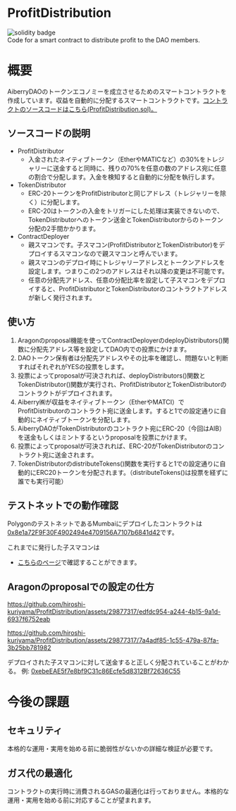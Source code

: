 # ProfitDistribution
![solidity badge](https://img.shields.io/badge/Solidity-e6e6e6?style=for-the-badge&logo=solidity&logoColor=black)  
Code for a smart contract to distribute profit to the DAO members.

# 概要
AiberryDAOのトークンエコノミーを成立させるためのスマートコントラクトを作成しています。収益を自動的に分配するスマートコントラクトです。[コントラクトのソースコードはこちら(ProfitDistribution.sol)。](/contracts/ProfitDistribution.sol)

## ソースコードの説明
- ProfitDistributor
  - 入金されたネイティブトークン（EtherやMATICなど）の30%をトレジャリーに送金すると同時に、残りの70%を任意の数のアドレス宛に任意の割合で分配します。入金を検知すると自動的に分配を執行します。
- TokenDistributor
  - ERC-20トークンをProfitDistributorと同じアドレス（トレジャリーを除く）に分配します。
  - ERC-20はトークンの入金をトリガーにした処理は実装できないので、TokenDistributorへのトークン送金とTokenDistributorからのトークン分配の2手間かかります。
- ContractDeployer
  - 親スマコンです。子スマコン(ProfitDistributorとTokenDistributor)をデプロイするスマコンなので親スマコンと呼んでいます。
  - 親スマコンのデプロイ時にトレジャリーアドレスとトークンアドレスを設定します。つまりこの2つのアドレスはそれ以降の変更は不可能です。
  - 任意の分配先アドレス、任意の分配比率を設定して子スマコンをデプロイすると、ProfitDistributorとTokenDistributorのコントラクトアドレスが新しく発行されます。 

## 使い方
1. Aragonのproposal機能を使ってContractDeployerのdeployDistributors()関数に分配先アドレス等を設定してDAO内での投票にかけます。
2. DAOトークン保有者は分配先アドレスやその比率を確認し、問題ないと判断すればそれぞれがYESの投票をします。
3. 投票によってproposalが可決されれば、deployDistributors()関数とTokenDistributor()関数が実行され、ProfitDistributorとTokenDistributorのコントラクトがデプロイされます。
4. Aiberry㈱が収益をネイティブトークン（EtherやMATCI）でProfitDistributorのコントラクト宛に送金します。すると1での設定通りに自動的にネイティブトークンを分配します。
5. AiberryDAOがTokenDistributorのコントラクト宛にERC-20（今回はAIB）を送金もしくはミントするというproposalを投票にかけます。
6. 投票によってproposalが可決されれば、ERC-20がTokenDistributorのコントラクト宛に送金されます。
7. TokenDistributorのdistributeTokens()関数を実行すると1での設定通りに自動的にERC20トークンを分配されます。（distributeTokens()は投票を経ずに誰でも実行可能）

## テストネットでの動作確認
PolygonのテストネットであるMumbaiにデプロイしたコントラクトは[0x8e1a72F9F30F4902494e4709156A7107b6841d42](https://mumbai.polygonscan.com/address/00x8e1a72F9F30F4902494e4709156A7107b6841d42)です。

これまでに発行した子スマコンは
- [こちらのページ](https://mumbai.polygonscan.com/address/0x8e1a72F9F30F4902494e4709156A7107b6841d42#readContract#F2)で確認することができます。

## Aragonのproposalでの設定の仕方


https://github.com/hiroshi-kuriyama/ProfitDistribution/assets/29877317/edfdc954-a244-4b15-9a1d-6937f6752eab


https://github.com/hiroshi-kuriyama/ProfitDistribution/assets/29877317/7a4adf85-1c55-479a-87fa-3b25bb781982

デプロイされた子スマコンに対して送金すると正しく分配されていることがわかる。
例: [0xebeEAE5f7e8bf9C31c86Ecfe5d8312Bf72636C55](https://mumbai.polygonscan.com/tx/0x4cc726240863194d33a39017a80c6340c16c0e2aefd4d6e0553abf4bf670a5e3)



# 今後の課題
## セキュリティ
本格的な運用・実用を始める前に脆弱性がないかの詳細な検証が必要です。

## ガス代の最適化
コントラクトの実行時に消費されるGASの最適化は行っておりません。本格的な運用・実用を始める前に対応することが望まれます。
